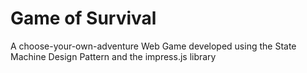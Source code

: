 # Game of Survival
A choose-your-own-adventure Web Game developed using the State Machine Design Pattern and the impress.js library
